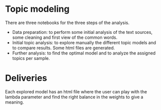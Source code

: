 # Topic modeling
There are three notebooks for the three steps of the analysis.

* Data preparation: to perform some initial analysis of the text sources, some cleaning and first view of the common words.
* Initial topic analysis: to explore manually the different topic models and to compare results. Some html files are generated.
* Further analysis: to find the optimal model and to analyze the assigned topics per sample.

# Deliveries
Each explored model has an html file where the user can play with the lambda parameter and find the right balance in the weights to give a meaning.  
